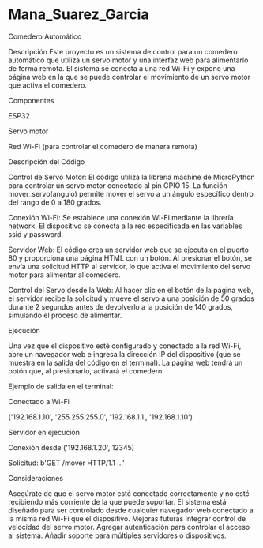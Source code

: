 # Mana_Suarez_Garcia
Comedero Automático 


Descripción
Este proyecto es un sistema de control para un comedero automático que utiliza un servo motor y una interfaz web para alimentarlo de forma remota. 
El sistema se conecta a una red Wi-Fi y expone una página web en la que se puede controlar el movimiento de un servo motor que activa el comedero.

Componentes

ESP32

Servo motor

Red Wi-Fi (para controlar el comedero de manera remota)

Descripción del Código

Control de Servo Motor: El código utiliza la librería machine de MicroPython para controlar un servo motor conectado al pin GPIO 15. La función mover_servo(angulo) permite mover el servo a un ángulo específico dentro del rango de 0 a 180 grados.

Conexión Wi-Fi: Se establece una conexión Wi-Fi mediante la librería network. El dispositivo se conecta a la red especificada en las variables ssid y password.

Servidor Web: El código crea un servidor web que se ejecuta en el puerto 80 y proporciona una página HTML con un botón. Al presionar el botón, se envía una solicitud HTTP al servidor, lo que activa el movimiento del servo motor para alimentar al comedero.

Control del Servo desde la Web: Al hacer clic en el botón de la página web, el servidor recibe la solicitud y mueve el servo a una posición de 50 grados durante 2 segundos antes de devolverlo a la posición de 140 grados, simulando el proceso de alimentar.

Ejecución

Una vez que el dispositivo esté configurado y conectado a la red Wi-Fi, abre un navegador web e ingresa la dirección IP del dispositivo (que se muestra en la salida del código en el terminal). La página web tendrá un botón que, al presionarlo, activará el comedero.

Ejemplo de salida en el terminal:


Conectado a Wi-Fi

('192.168.1.10', '255.255.255.0', '192.168.1.1', '192.168.1.10')

Servidor en ejecución

Conexión desde ('192.168.1.20', 12345)

Solicitud: b'GET /mover HTTP/1.1 ...'

Consideraciones

Asegúrate de que el servo motor esté conectado correctamente y no esté recibiendo más corriente de la que puede soportar.
El sistema está diseñado para ser controlado desde cualquier navegador web conectado a la misma red Wi-Fi que el dispositivo.
Mejoras futuras
Integrar control de velocidad del servo motor.
Agregar autenticación para controlar el acceso al sistema.
Añadir soporte para múltiples servidores o dispositivos.

